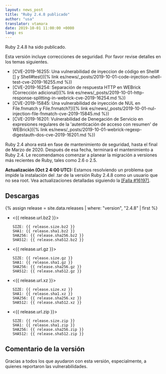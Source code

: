 ```yaml
---
layout: news_post
title: "Ruby 2.4.8 publicado"
author: "usa"
translator: vtamara
date: 2019-10-01 11:00:00 +0000
lang: es
---
```


Ruby 2.4.8 ha sido publicado.

Esta versión incluye correcciones de seguridad.
Por favor revise detalles en los temas siguientes.

* [CVE-2019-16255: Una vulnerabilidad de inyeccion de código en Shell#[] y Shell#test]({% link es/news/_posts/2019-10-01-code-injection-shell-test-cve-2019-16255.md %})
* [CVE-2019-16254: Separación de respuesta HTTP en WEBrick (Corrección adicional]({% link es/news/_posts/2019-10-01-http-response-splitting-in-webrick-cve-2019-16254.md %})
* [CVE-2019-15845: Una vulnerabilidad de inyección de NUL en File.fnmatch y File.fnmatch?]({% link es/news/_posts/2019-10-01-nul-injection-file-fnmatch-cve-2019-15845.md %})
* [CVE-2019-16201: Vulnerabilidad de Denegación de Servicio en expresiones regulares de la 'autenticación de acceso con resumen' de WEBrick]({% link es/news/_posts/2019-10-01-webrick-regexp-digestauth-dos-cve-2019-16201.md %})

Ruby 2.4 ahora está en fase de mantenimiento de seguridad, hasta el final de
Marzo de 2020.  Después de esa fecha, terminará el mantenimiento a Ruby 2.4.
Le recomendamos comenzar a planear la migración a versiones más
recientes de Ruby, tales como 2.6 o 2.5.


__Actualización (Oct 2 4:00 UTC):__ Estamos resolviendo un problema que impide la instalación del .tar de la versión Ruby 2.4.8 como un usuario que no sea root.  Vea actualizaciones detalladas siguiendo la [[Falla #16197]](https://bugs.ruby-lang.org/issues/16197).

## Descargas

{% assign release = site.data.releases | where: "version", "2.4.8" | first %}

* <{{ release.url.bz2 }}>

      SIZE: {{ release.size.bz2 }}
      SHA1: {{ release.sha1.bz2 }}
      SHA256: {{ release.sha256.bz2 }}
      SHA512: {{ release.sha512.bz2 }}

* <{{ release.url.gz }}>

      SIZE: {{ release.size.gz }}
      SHA1: {{ release.sha1.gz }}
      SHA256: {{ release.sha256.gz }}
      SHA512: {{ release.sha512.gz }}

* <{{ release.url.xz }}>

      SIZE: {{ release.size.xz }}
      SHA1: {{ release.sha1.xz }}
      SHA256: {{ release.sha256.xz }}
      SHA512: {{ release.sha512.xz }}

* <{{ release.url.zip }}>

      SIZE: {{ release.size.zip }}
      SHA1: {{ release.sha1.zip }}
      SHA256: {{ release.sha256.zip }}
      SHA512: {{ release.sha512.zip }}

## Comentario de la versión

Gracias a todos los que ayudaron con esta versión, especialmente,
a quienes reportaron las vulnerabilidades.

